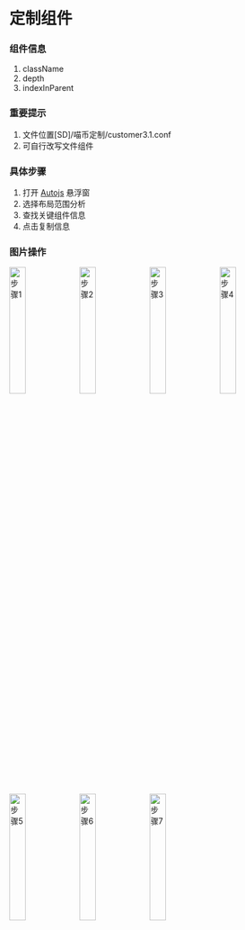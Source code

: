 # 定制组件
### 组件信息
1. className
2. depth
3. indexInParent
### 重要提示
1. 文件位置[SD]/喵币定制/customer3.1.conf
2. 可自行改写文件组件
### 具体步骤
1. 打开 [Autojs](../apk) 悬浮窗
2. 选择布局范围分析
3. 查找关键组件信息
4. 点击复制信息
### 图片操作
<img alt="步骤1" src="../picture/settings1.png" width="24%"/>
<img alt="步骤2" src="../picture/settings2.png" width="24%"/>
<img alt="步骤3" src="../picture/settings3.png" width="24%"/>
<img alt="步骤4" src="../picture/settings4.png" width="24%"/>
<img alt="步骤5" src="../picture/settings5.png" width="24%"/>
<img alt="步骤6" src="../picture/settings6.png" width="24%"/>
<img alt="步骤7" src="../picture/settings7.png" width="24%"/>